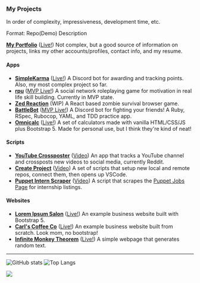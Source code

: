 ### My Projects

In order of complexity, impressiveness, development time, etc.

Format: Repo(Demo) Description

**[My Portfolio](https://github.com/LouisSavoie/portfolio2)** ([Live!](https://www.louissavoie.com)) Not complex, but a good source of information on projects, links my other accounts/profiles, contact info, and my resume.

#### Apps
- **[SimpleKarma](https://github.com/LouisSavoie/simple-karma)** ([Live!](https://discord.gg/8FfWyWS3gG)) A Discord bot for awarding and tracking points. Also, my most complex project so far.
- **[rpu](https://github.com/LouisSavoie/rpu)** ([MVP Live!](https://rpu-mvp.herokuapp.com/)) A social network roleplaying game for motivation in real life skill building. Currently in MVP state.
- **[Zed Reaction](https://github.com/LouisSavoie/zed-reaction)** (WIP) A React based zombie survival browser game.
- **[BattleBot](https://github.com/LouisSavoie/battle-bot)** ([MVP Live!](https://discord.gg/8FfWyWS3gG)) A Discord bot for fighting your friends! A Ruby, RSpec, Rubocop, YAML, and TDD practice app.
- **[Omnicalc](https://github.com/LouisSavoie/omnicalc)** ([Live!](https://louissavoie.github.io/omnicalc/)) A set of calculators made with vanilla HTML/CSS/JS plus Bootstrap 5. Made for personal use, but I think they're kind of neat!

#### Scripts
- **[YouTube Crossposter](https://github.com/LouisSavoie/youtube-crossposter)** ([Video](https://www.youtube.com/watch?v=ZrnGF_HkO4c)) An app that tracks a YouTube channel and crossposts new videos to social media, currently Reddit.
- **[Create Project](https://github.com/LouisSavoie/create-project)** ([Video](https://www.youtube.com/watch?v=IQeUINk2e2E)) A set of scripts that setup new local and remote repos, connect them, then opens up VSCode.
- **[Puppet Intern Scraper](https://github.com/LouisSavoie/puppet-intern-scaper)** ([Video](https://www.youtube.com/watch?v=lx3SMZlG9ls)) A script that scrapes the [Puppet Jobs Page](https://puppet.com/company/careers/jobs/) for internship listings.

#### Websites
- **[Lorem Ipsum Salon](https://github.com/LouisSavoie/bootstrap5-salon)** ([Live!](https://louissavoie.github.io/bootstrap5-salon/)) An example business website built with Bootstrap 5.
- **[Carl's Coffee Co](https://github.com/LouisSavoie/carls-coffee-co)** ([Live!](https://louissavoie.github.io/carls-coffee-co/)) An example business website built from scratch. Look mom, no bootstrap!
- **[Infinite Monkey Theorem](https://github.com/LouisSavoie/infinite-monkey-theorem)** ([Live!](https://louissavoie.github.io/infinite-monkey-theorem/)) A simple webpage that generates random text.

<!-- **[Boltleg](https://github.com/LouisSavoie/boltleg)** A simplified [Puppet Bolt](https://github.com/puppetlabs/bolt) clone. -->

---

![GitHub stats](https://github-readme-stats.vercel.app/api?username=louissavoie&count_private=true&include_all_commits=true&theme=github_dark&show_icons=true&hide_border=true) ![Top Langs](https://github-readme-stats.vercel.app/api/top-langs/?username=louissavoie&theme=github_dark&hide_border=true&layout=compact&langs_count=10)

![](https://komarev.com/ghpvc/?username=louissavoie&color=blue)
